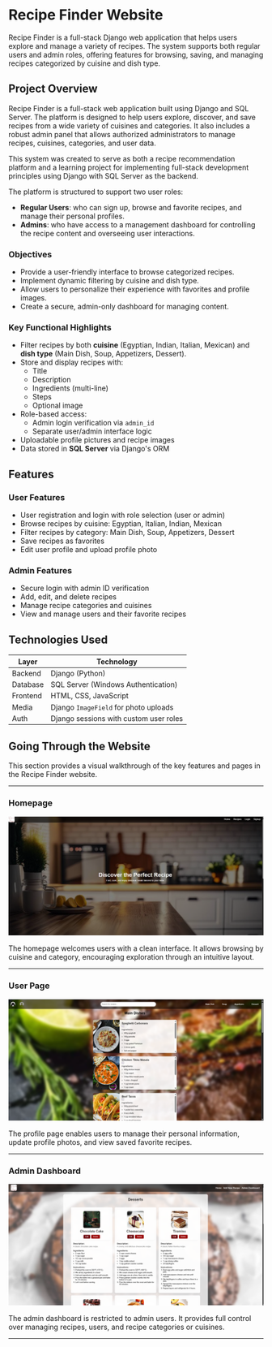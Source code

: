 # Recipe Finder Website

Recipe Finder is a full-stack Django web application that helps users explore and manage a variety of recipes. The system supports both regular users and admin roles, offering features for browsing, saving, and managing recipes categorized by cuisine and dish type.


## Project Overview

Recipe Finder is a full-stack web application built using Django and SQL Server. The platform is designed to help users explore, discover, and save recipes from a wide variety of cuisines and categories. It also includes a robust admin panel that allows authorized administrators to manage recipes, cuisines, categories, and user data.

This system was created to serve as both a recipe recommendation platform and a learning project for implementing full-stack development principles using Django with SQL Server as the backend.

The platform is structured to support two user roles:
- **Regular Users**: who can sign up, browse and favorite recipes, and manage their personal profiles.
- **Admins**: who have access to a management dashboard for controlling the recipe content and overseeing user interactions.

### Objectives

- Provide a user-friendly interface to browse categorized recipes.
- Implement dynamic filtering by cuisine and dish type.
- Allow users to personalize their experience with favorites and profile images.
- Create a secure, admin-only dashboard for managing content.

### Key Functional Highlights

- Filter recipes by both **cuisine** (Egyptian, Indian, Italian, Mexican) and **dish type** (Main Dish, Soup, Appetizers, Dessert).
- Store and display recipes with:
  - Title
  - Description
  - Ingredients (multi-line)
  - Steps
  - Optional image
- Role-based access:
  - Admin login verification via `admin_id`
  - Separate user/admin interface logic
- Uploadable profile pictures and recipe images
- Data stored in **SQL Server** via Django's ORM


## Features

### User Features
- User registration and login with role selection (user or admin)
- Browse recipes by cuisine: Egyptian, Italian, Indian, Mexican
- Filter recipes by category: Main Dish, Soup, Appetizers, Dessert
- Save recipes as favorites
- Edit user profile and upload profile photo

### Admin Features
- Secure login with admin ID verification
- Add, edit, and delete recipes
- Manage recipe categories and cuisines
- View and manage users and their favorite recipes

## Technologies Used

| Layer     | Technology                      |
|-----------|----------------------------------|
| Backend   | Django (Python)                 |
| Database  | SQL Server (Windows Authentication) |
| Frontend  | HTML, CSS, JavaScript          |
| Media     | Django `ImageField` for photo uploads |
| Auth      | Django sessions with custom user roles |

## Going Through the Website

This section provides a visual walkthrough of the key features and pages in the Recipe Finder website.

---

### Homepage
![Homepage](screenshots/Home.png)

The homepage welcomes users with a clean interface. It allows browsing by cuisine and category, encouraging exploration through an intuitive layout.

---

### User Page
![User Profile](screenshots/User.png)

The profile page enables users to manage their personal information, update profile photos, and view saved favorite recipes.

---

### Admin Dashboard
![Admin Dashboard](screenshots/Admin.png)

The admin dashboard is restricted to admin users. It provides full control over managing recipes, users, and recipe categories or cuisines.

---







